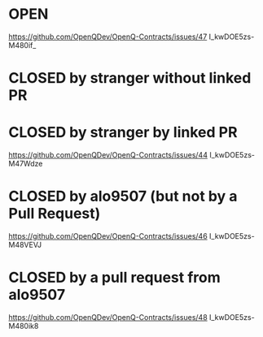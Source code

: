 # OPEN
https://github.com/OpenQDev/OpenQ-Contracts/issues/47
I_kwDOE5zs-M480if_

# CLOSED by stranger without linked PR

# CLOSED by stranger by linked PR
https://github.com/OpenQDev/OpenQ-Contracts/issues/44
I_kwDOE5zs-M47Wdze

# CLOSED by alo9507 (but not by a Pull Request)
https://github.com/OpenQDev/OpenQ-Contracts/issues/46
I_kwDOE5zs-M48VEVJ

# CLOSED by a pull request from alo9507
https://github.com/OpenQDev/OpenQ-Contracts/issues/48
I_kwDOE5zs-M480ik8